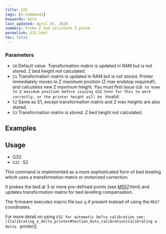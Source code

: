 ```yaml
---
title: G32
tags: [G-Commands] 
keywords: beta 
last_updated: April 02, 2020 
summary: Probe Z and calculate Z plane 
permalink: G32.html
toc: false 
---
```



### Parameters

* `S0` Default value. Transformation matrix is updated in RAM but is not stored. Z bed height not calculated.
* `S1` Transformation matrix is updated in RAM but is not stored. Printer immediately moves to Z maximum position (Z max endstop required!), and calculates new Z maximum height. You must first issue ` G28 to home to Z maximum position before issuing G32 Snnn for this to work correctly, or the printer height will be  ` invalid.
* `S2` Same as S1, except transformation matrix and Z max heights are also stored.
* `S3` Transformation matrix is stored. Z bed height not calculated.

## Examples

## Usage

* G32
* ` G32  ` S2

This command is implemented as a more sophisticated form of bed leveling which uses a transformation matrix or motorized correction.

It probes the bed at 3 or more pre-defined points (see [M557](M557).html) and updates transformation matrix for bed levelling compensation.

The firmware executes macro file `bed.g` if present instead of using the ` M557  ` coordinates.

For more detail on using ` G32 for automatic Delta calibration see:  [[Calibrating_a_delta_printer#Section_Auto_calibration|Calibrating a delta  ` printer]]

